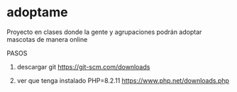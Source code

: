 # adoptame
Proyecto en clases donde la gente y agrupaciones podrán adoptar mascotas de manera online

PASOS

1) descargar git  https://git-scm.com/downloads

2) ver que tenga instalado PHP=8.2.11 https://www.php.net/downloads.php
